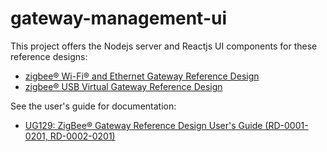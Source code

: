 # gateway-management-ui

This project offers the Nodejs server and Reactjs UI components for these reference designs:

- [zigbee® Wi-Fi® and Ethernet Gateway Reference Design](http://www.silabs.com/products/wireless/mesh-networking/zigbee-connected-home-reference-designs/wifi-ethernet-gateway-zigbee-reference-design)
- [zigbee® USB Virtual Gateway Reference Design](http://www.silabs.com/products/wireless/mesh-networking/zigbee-connected-home-reference-designs/usb-virtual-gateway-zigbee-reference-design)

See the user's guide for documentation:

- [UG129: ZigBee® Gateway Reference Design User's Guide (RD-0001-0201, RD-0002-0201)](https://www.silabs.com/documents/public/user-guides/UG129.pdf)

